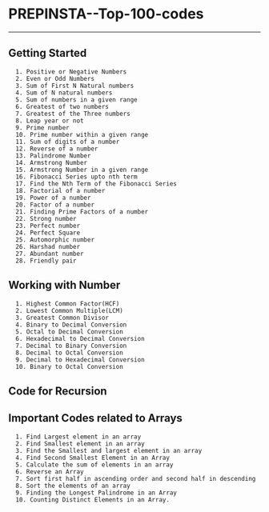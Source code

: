 # PREPINSTA--Top-100-codes
--------------------------------------
## Getting Started
      1. Positive or Negative Numbers
      2. Even or Odd Numbers
      3. Sum of First N Natural numbers
      4. Sum of N natural numbers
      5. Sum of numbers in a given range
      6. Greatest of two numbers
      7. Greatest of the Three numbers
      8. Leap year or not
      9. Prime number
      10. Prime number within a given range
      11. Sum of digits of a number
      12. Reverse of a number
      13. Palindrome Number
      14. Armstrong Number
      15. Armstrong Number in a given range
      16. Fibonacci Series upto nth term
      17. Find the Nth Term of the Fibonacci Series
      18. Factorial of a number
      19. Power of a number
      20. Factor of a number
      21. Finding Prime Factors of a number
      22. Strong number
      23. Perfect number
      24. Perfect Square
      25. Automorphic number
      26. Harshad number
      27. Abundant number
      28. Friendly pair
      
## Working with Number
      1. Highest Common Factor(HCF)
      2. Lowest Common Multiple(LCM)
      3. Greatest Common Divisor
      4. Binary to Decimal Conversion
      5. Octal to Decimal Conversion
      6. Hexadecimal to Decimal Conversion
      7. Decimal to Binary Conversion
      8. Decimal to Octal Conversion
      9. Decimal to Hexadecimal Conversion
      10. Binary to Octal Conversion

## Code for Recursion

## Important Codes related to Arrays
      1. Find Largest element in an array
      2. Find Smallest element in an array
      3. Find the Smallest and largest element in an array
      4. Find Second Smallest Element in an Array
      5. Calculate the sum of elements in an array
      6. Reverse an Array
      7. Sort first half in ascending order and second half in descending
      8. Sort the elements of an array
      9. Finding the Longest Palindrome in an Array
      10. Counting Distinct Elements in an Array.